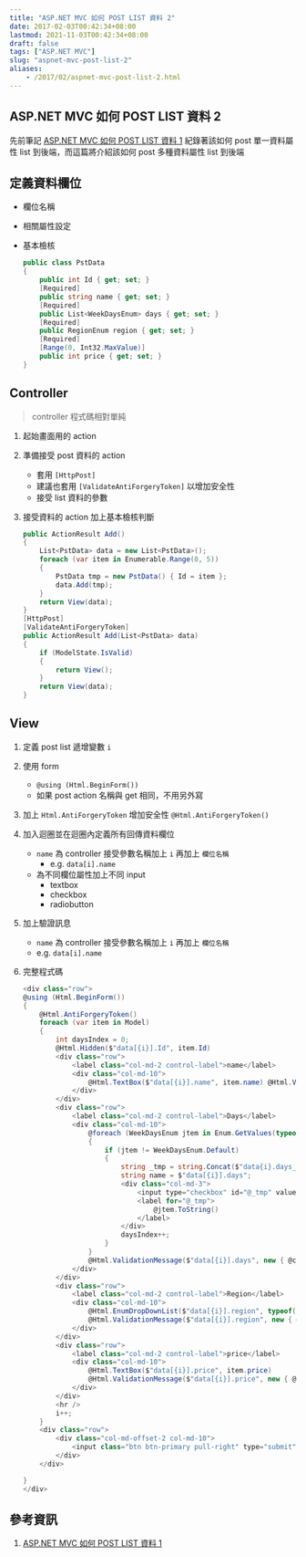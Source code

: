 ```yaml
---
title: "ASP.NET MVC 如何 POST LIST 資料 2"
date: 2017-02-03T00:42:34+08:00
lastmod: 2021-11-03T00:42:34+08:00
draft: false
tags: ["ASP.NET MVC"]
slug: "aspnet-mvc-post-list-2"
aliases:
    - /2017/02/aspnet-mvc-post-list-2.html
---
```

## ASP.NET MVC 如何 POST LIST 資料 2

先前筆記 [ASP.NET MVC 如何 POST LIST 資料 1](/2017/02/aspnet-mvc-post-list-1) 紀錄著該如何 post 單一資料屬性 list 到後端，而這篇將介紹該如何 post 多種資料屬性 list 到後端

## 定義資料欄位

* 欄位名稱
* 相關屬性設定
* 基本檢核

    ```cs
    public class PstData
    {
        public int Id { get; set; }
        [Required]
        public string name { get; set; }
        [Required]
        public List<WeekDaysEnum> days { get; set; }
        [Required]
        public RegionEnum region { get; set; }
        [Required]
        [Range(0, Int32.MaxValue)]
        public int price { get; set; }
    }
    ```

## Controller

>controller 程式碼相對單純

1. 起始畫面用的 action
2. 準備接受 post 資料的 action
    * 套用 `[HttpPost]`
    * 建議也套用 `[ValidateAntiForgeryToken]` 以增加安全性
    * 接受 list 資料的參數
3. 接受資料的 action 加上基本檢核判斷

    ```cs
    public ActionResult Add()
    {
        List<PstData> data = new List<PstData>();
        foreach (var item in Enumerable.Range(0, 5))
        {
            PstData tmp = new PstData() { Id = item };
            data.Add(tmp);
        }
        return View(data);
    }
    [HttpPost]
    [ValidateAntiForgeryToken]
    public ActionResult Add(List<PstData> data)
    {
        if (ModelState.IsValid)
        {
            return View();
        }
        return View(data);
    }
    ```

## View

1. 定義 post list 遞增變數 `i`

2. 使用 form
    * `@using (Html.BeginForm())`
    * 如果 post action 名稱與 get 相同，不用另外寫
3. 加上 `Html.AntiForgeryToken` 增加安全性 `@Html.AntiForgeryToken()`
4. 加入迴圈並在迴圈內定義所有回傳資料欄位
    * `name` 為 controller 接受參數名稱加上 `i` 再加上 `欄位名稱`
        * e.g. `data[i].name`
    * 為不同欄位屬性加上不同 input
        * textbox
        * checkbox
        * radiobutton
5. 加上驗證訊息
    * `name` 為 controller 接受參數名稱加上 `i` 再加上 `欄位名稱`
    * e.g. `data[i].name`
6. 完整程式碼

    ```cs
    <div class="row">
    @using (Html.BeginForm())
    {
        @Html.AntiForgeryToken()
        foreach (var item in Model)
        {
            int daysIndex = 0;
            @Html.Hidden($"data[{i}].Id", item.Id)
            <div class="row">
                <label class="col-md-2 control-label">name</label>
                <div class="col-md-10">
                    @Html.TextBox($"data[{i}].name", item.name) @Html.ValidationMessage($"data[{i}].name", new { @class = "text-danger" })
                </div>
            </div>
            <div class="row">
                <label class="col-md-2 control-label">Days</label>
                <div class="col-md-10">
                    @foreach (WeekDaysEnum jtem in Enum.GetValues(typeof(WeekDaysEnum)))
                    {
                        if (jtem != WeekDaysEnum.Default)
                        {
                            string _tmp = string.Concat($"data{i}.days_", daysIndex);
                            string name = $"data[{i}].days";
                            <div class="col-md-3">
                                <input type="checkbox" id="@_tmp" value="@jtem" name="@name" @((item.days != null && item.days.Contains(jtem)) ? "checked" : string.Empty) />
                                <label for="@_tmp">
                                    @jtem.ToString()
                                </label>
                            </div>
                            daysIndex++;
                        }
                    }
                    @Html.ValidationMessage($"data[{i}].days", new { @class = "text-danger" })
                </div>
            </div>
            <div class="row">
                <label class="col-md-2 control-label">Region</label>
                <div class="col-md-10">
                    @Html.EnumDropDownList($"data[{i}].region", typeof(RegionEnum), " - Choice - ")
                    @Html.ValidationMessage($"data[{i}].region", new { @class = "text-danger" })
                </div>
            </div>
            <div class="row">
                <label class="col-md-2 control-label">price</label>
                <div class="col-md-10">
                    @Html.TextBox($"data[{i}].price", item.price)
                    @Html.ValidationMessage($"data[{i}].price", new { @class = "text-danger" })
                </div>
            </div>
            <hr />
            i++;
        }
        <div class="row">
            <div class="col-md-offset-2 col-md-10">
                <input class="btn btn-primary pull-right" type="submit" value="submit" />
            </div>
        </div>

    }
    </div>
    ```

## 參考資訊

1. [ASP.NET MVC 如何 POST LIST 資料 1](/2017/02/aspnet-mvc-post-list-1)
